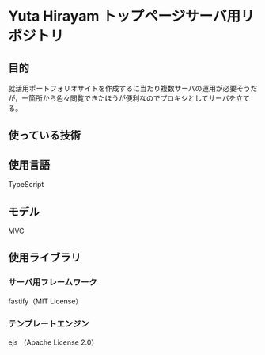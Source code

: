 # Yuta Hirayam トップページサーバ用リポジトリ

## 目的
就活用ポートフォリオサイトを作成するに当たり複数サーバの運用が必要そうだが，一箇所から色々閲覧できたほうが便利なのでプロキシとしてサーバを立てる。

## 使っている技術
## 使用言語
TypeScript
## モデル
MVC
## 使用ライブラリ
### サーバ用フレームワーク
fastify（MIT License）
### テンプレートエンジン
ejs （Apache License 2.0）